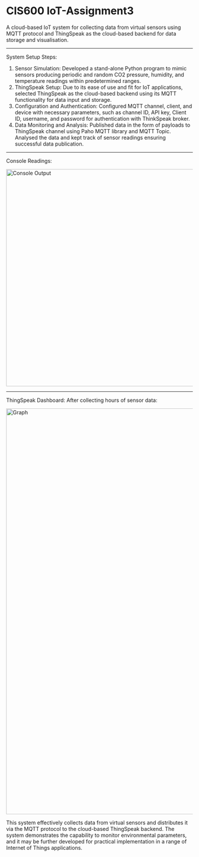 # CIS600 IoT-Assignment3

A cloud-based IoT system for collecting data from virtual sensors using MQTT protocol and ThingSpeak as the cloud-based backend for data storage and visualisation.
____________________________________________________________________________________________________________________________________________________________________________________

System Setup Steps:
1. Sensor Simulation: Developed a stand-alone Python program to mimic sensors producing periodic and random CO2 pressure, humidity, and temperature readings within predetermined ranges.
2. ThingSpeak Setup: Due to its ease of use and fit for IoT applications, selected ThingSpeak as the cloud-based backend using its MQTT functionality for data input and storage.
3. Configuration and Authentication: Configured MQTT channel, client, and device with necessary parameters, such as channel ID, API key, Client ID, username, and password for authentication with ThinkSpeak broker.
4. Data Monitoring and Analysis: Published data in the form of payloads to ThingSpeak channel using Paho MQTT library and MQTT Topic. Analysed the data and kept track of sensor readings ensuring successful data publication.

____________________________________________________________________________________________________________________________________________________________________________________
Console Readings:

<img width="587" alt="Console Output" src="https://github.com/anant-ecaps/IoT-Assignment/assets/61697380/41b5c7dc-2a29-49c7-9662-e887328415b9">

____________________________________________________________________________________________________________________________________________________________________________________

ThingSpeak Dashboard: After collecting hours of sensor data:

<img width="1097" alt="Graph" src="https://github.com/anant-ecaps/IoT-Assignment/assets/61697380/885bceae-51d6-46ca-a69b-30c5eb001e9d">



This system effectively collects data from virtual sensors and distributes it via the MQTT protocol to the cloud-based ThingSpeak backend. The system demonstrates the capability to monitor environmental parameters, and it may be further developed for practical implementation in a range of Internet of Things applications.
